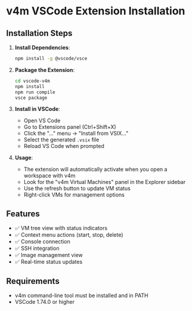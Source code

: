 # v4m VSCode Extension Installation

## Installation Steps

1. **Install Dependencies**:
   ```bash
   npm install -g @vscode/vsce
   ```

2. **Package the Extension**:
   ```bash
   cd vscode-v4m
   npm install
   npm run compile
   vsce package
   ```

3. **Install in VSCode**:
   - Open VS Code
   - Go to Extensions panel (Ctrl+Shift+X)
   - Click the "..." menu → "Install from VSIX..."
   - Select the generated `.vsix` file
   - Reload VS Code when prompted

4. **Usage**:
   - The extension will automatically activate when you open a workspace with v4m
   - Look for the "v4m Virtual Machines" panel in the Explorer sidebar
   - Use the refresh button to update VM status
   - Right-click VMs for management options

## Features

- ✅ VM tree view with status indicators
- ✅ Context menu actions (start, stop, delete)
- ✅ Console connection
- ✅ SSH integration
- ✅ Image management view
- ✅ Real-time status updates

## Requirements

- v4m command-line tool must be installed and in PATH
- VSCode 1.74.0 or higher